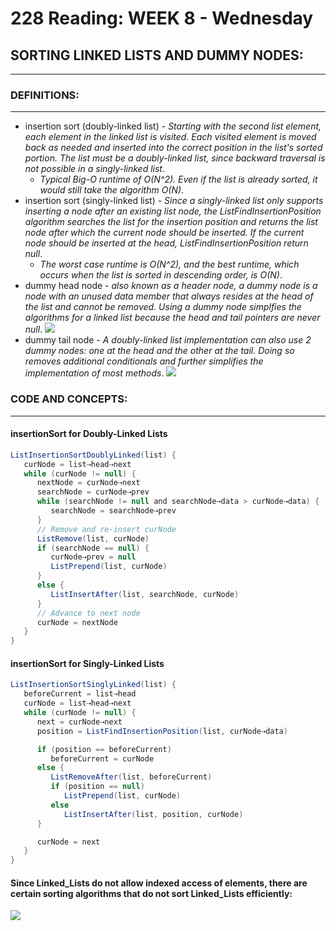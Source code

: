 # 228 Reading: **WEEK 8** - Wednesday

## **SORTING LINKED LISTS AND DUMMY NODES:**
***
### **DEFINITIONS:**
***
* insertion sort (doubly-linked list) - *Starting with the second list element, each element in the linked list is visited. Each visited element is moved back as needed and inserted into the correct position in the list's sorted portion. The list must be a doubly-linked list, since backward traversal is not possible in a singly-linked list*.
    * *Typical Big-O runtime of O(N^2). Even if the list is already sorted, it would still take the algorithm O(N)*.
* insertion sort (singly-linked list) - *Since a singly-linked list only supports inserting a node after an existing list node, the ListFindInsertionPosition algorithm searches the list for the insertion position and returns the list node after which the current node should be inserted. If the current node should be inserted at the head, ListFindInsertionPosition return null*.
    * *The worst case runtime is O(N^2), and the best runtime, which occurs when the list is sorted in descending order, is O(N)*.
* dummy head node - *also known as a header node, a dummy node is a node with an unused data member that always resides at the head of the list and cannot be removed. Using a dummy node simplfies the algorithms for a linked list because the head and tail pointers are never null*.
![](https://i.gyazo.com/c4b61b92cf2ad66450bf283643eb644e.png)
* dummy tail node - *A doubly-linked list implementation can also use 2 dummy nodes: one at the head and the other at the tail. Doing so removes additional conditionals and further simplifies the implementation of most methods*.
![](https://i.gyazo.com/f5f449fd0183f1f635c9e24ec0d9f1f5.png)

### **CODE AND CONCEPTS:**
***
#### **insertionSort for Doubly-Linked Lists**
```Java
ListInsertionSortDoublyLinked(list) {
   curNode = list⇢head⇢next
   while (curNode != null) {
      nextNode = curNode⇢next
      searchNode = curNode⇢prev
      while (searchNode != null and searchNode⇢data > curNode⇢data) {
         searchNode = searchNode⇢prev
      }
      // Remove and re-insert curNode
      ListRemove(list, curNode)
      if (searchNode == null) {
         curNode⇢prev = null
         ListPrepend(list, curNode)
      }
      else {
         ListInsertAfter(list, searchNode, curNode)
      }
      // Advance to next node
      curNode = nextNode
   }
}
```

#### **insertionSort for Singly-Linked Lists**
```Java
ListInsertionSortSinglyLinked(list) {
   beforeCurrent = list⇢head
   curNode = list⇢head⇢next
   while (curNode != null) {
      next = curNode⇢next
      position = ListFindInsertionPosition(list, curNode⇢data)

      if (position == beforeCurrent)
         beforeCurrent = curNode
      else {
         ListRemoveAfter(list, beforeCurrent)
         if (position == null)
            ListPrepend(list, curNode)
         else
            ListInsertAfter(list, position, curNode)
      }

      curNode = next
   }
}

```

#### **Since Linked_Lists do not allow indexed access of elements, there are certain sorting algorithms that do not sort Linked_Lists efficiently:**
![](https://i.gyazo.com/7ddf4d6dae6cf13bcbc3871974ddb04d.png)